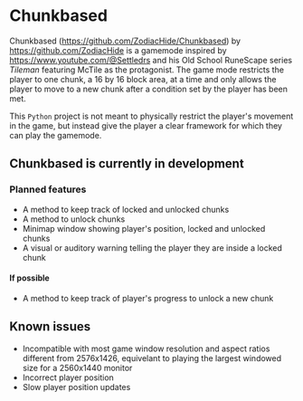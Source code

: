 # Chunkbased
Chunkbased (https://github.com/ZodiacHide/Chunkbased) by https://github.com/ZodiacHide is a gamemode inspired by https://www.youtube.com/@Settledrs and his Old School RuneScape series *Tileman* featuring McTile as the protagonist.
The game mode restricts the player to one chunk, a 16 by 16 block area, at a time and only allows the player to move to a new chunk after a condition set by the player has been met.

This ``Python`` project is not meant to physically restrict the player's movement in the game, but instead give the player a clear framework for which they can play the gamemode.

## Chunkbased is currently in development
### Planned features
- A method to keep track of locked and unlocked chunks
- A method to unlock chunks
- Minimap window showing player's position, locked and unlocked chunks
- A visual or auditory warning telling the player they are inside a locked chunk

#### If possible
- A method to keep track of player's progress to unlock a new chunk

## Known issues
- Incompatible with most game window resolution and aspect ratios different from 2576x1426, equivelant to playing the largest windowed size for a 2560x1440 monitor
- Incorrect player position
- Slow player position updates
